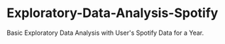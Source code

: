 # Exploratory-Data-Analysis-Spotify
Basic Exploratory Data Analysis with User's Spotify Data for a Year.
